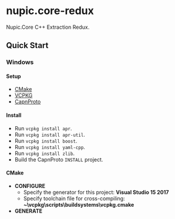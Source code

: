 # nupic.core-redux
Nupic.Core C++ Extraction Redux.

## Quick Start

### Windows

#### Setup

* [CMake](https://cmake.org/download/)
* [VCPKG](https://github.com/Microsoft/vcpkg#quick-start)
* [CapnProto](https://capnproto.org/install.html)

#### Install

* Run `vcpkg install apr`.
* Run `vcpkg install apr-util`.
* Run `vcpkg install boost`.
* Run `vcpkg install yaml-cpp`.
* Run `vcpkg install zlib`.
* Build the CapnProto `INSTALL` project.  

#### CMake
* __CONFIGURE__
  * Specify the generator for this project: __Visual Studio 15 2017__
  * Specify toolchain file for cross-compiling: __~\vcpkg\scripts\buildsystems\vcpkg.cmake__
* __GENERATE__
